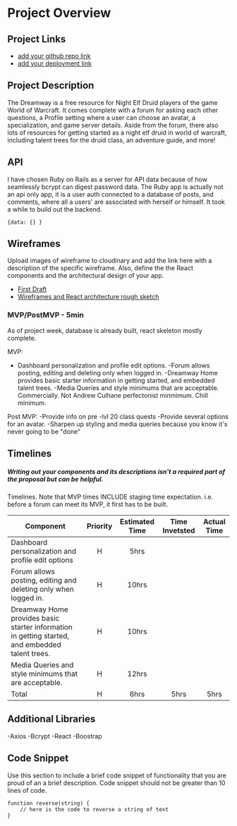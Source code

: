 # Project Overview

## Project Links

- [add your github repo link]()
- [add your deployment link]()

## Project Description

The Dreamway is a free resource for Night Elf Druid players of the game World of Warcraft. It comes complete with a forum for asking each other questions, a Profile setting where a user can choose an avatar, a specialization, and game server details. Aside from the forum, there also lots of resources for getting started as a night elf druid in world of warcraft, including talent trees for the druid class, an adventure guide, and more! 

## API

I have chosen Ruby on Rails as a server for API data because of how seamlessly bcrypt can digest password data. The Ruby app is actually not an api only app, it is a user auth connected to a database of posts, and comments, where all a users' are associated with herself or himself. It took a while to build out the backend. 


```
{data: {} }
```


## Wireframes

Upload images of wireframe to cloudinary and add the link here with a description of the specific wireframe. Also, define the the React components and the architectural design of your app.

- [First Draft](https://res.cloudinary.com/dgmpgmo60/image/upload/v1597111987/Untitled_3_xwiiff.jpg)
- [Wireframes and React architecture rough sketch](https://docs.google.com/presentation/d/14bTXqfF_ZctrxEjwUjeEoK7tPUh4erwvFlkRGOBPXGY/edit?usp=sharing)


### MVP/PostMVP - 5min

As of project week, database is already built, react skeleton mostly complete. 

MVP:
- Dashboard personalization and profile edit options. 
-Forum allows posting, editing and deleting only when logged in. 
-Dreamway Home provides basic starter information in getting started, and embedded talent trees. 
-Media Queries and style minimums that are acceptable. Commercially. Not Andrew Culhane perfectonist minmimum. Chill minimum. 

Post MVP: 
-Provide info on pre -lvl 20 class quests
-Provide several options for an avatar. 
-Sharpen up styling and media queries because you know it's never going to be "done" 


## Timelines
##### Writing out your components and its descriptions isn't a required part of the proposal but can be helpful.

Timelines. Note that MVP times INCLUDE staging time expectation. i.e. before a forum can meet its MVP, it first has to be built. 


| Component | Priority | Estimated Time | Time Invetsted | Actual Time |
| --- | :---: |  :---: | :---: | :---: |
| Dashboard personalization and profile edit options| H | 5hrs| | |
| Forum allows posting, editing and deleting only when logged in.| H | 10hrs|  |  |
| Dreamway Home provides basic starter information in getting started, and embedded talent trees.| H | 10hrs|  |  |
| Media Queries and style minimums that are acceptable. | H | 12hrs|  |  |
| Total | H | 6hrs| 5hrs | 5hrs |

## Additional Libraries
 -Axios
 -Bcrypt
 -React 
 -Boostrap 

## Code Snippet

Use this section to include a brief code snippet of functionality that you are proud of an a brief description.  Code snippet should not be greater than 10 lines of code. 

```
function reverse(string) {
	// here is the code to reverse a string of text
}
```
